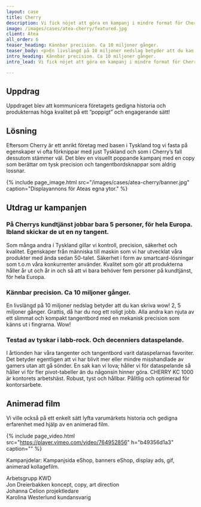 ```yaml
---
layout: case
title: Cherry
description: Vi fick nöjet att göra en kampanj i mindre format för Cherry, företaget som sedan 1973 (!) tillverkat högkvalitativa tangentbord.
image: /images/cases/atea-cherry/featured.jpg
client: Atea
all_order: 6
teaser_heading: Kännbar precision. Ca 10 miljoner gånger.
teaser_body: <p>En livslängd på 10 miljoner nedslag betyder att du kan skriva wow! 2, 5 miljoner gånger.</p>
intro_heading: Kännbar precision. Ca 10 miljoner gånger.
intro_lead: Vi fick nöjet att göra en kampanj i mindre format för Cherry, företaget som sedan 1973 (!) tillverkat högkvalitativa tangentbord. 

---
```


## Uppdrag

Uppdraget blev att kommunicera företagets gedigna historia och produkternas höga kvalitet på ett ”poppigt” och engagerande sätt!

## Lösning

Eftersom Cherry är ett anrikt företag med basen i Tyskland tog vi fasta på egenskaper vi ofta förknippar med just Tyskland och som i Cherry’s fall dessutom stämmer väl. Det blev en visuellt poppande kampanj med en copy som berättar om tysk precision och tangentbordsknappar som aldrig lossnar.  

{%
  include page_image.html
  src="/images/cases/atea-cherry/banner.jpg"
  caption="Displayannons för Ateas egna ytor."
%}

## Utdrag ur kampanjen 

### På Cherrys kundtjänst jobbar bara 5 personer, för hela Europa. Ibland skickar de ut en ny tangent.

Som många andra i Tyskland gillar vi kontroll, precision, säkerhet och kvalitet. Egenskaper från människa till maskin som vi har utvecklat våra produkter med ända sedan 50-talet. Säkerhet i form av smartcard-lösningar som t.o.m våra konkurrenter använder. Kvalitet som gör att produkterna håller år ut och år in och så att vi bara behöver fem personer på kundtjänst, för hela Europa.  

### Kännbar precision. Ca 10 miljoner gånger.

En livslängd på 10 miljoner nedslag betyder att du kan skriva wow! 2, 5 miljoner gånger. Grattis, då har du nog ett roligt jobb. Alla andra kan njuta av ett slimmat och kompakt tangentbord med en mekanisk precision som känns ut i fingrarna. Wow!

### Testad av tyskar i labb-rock. Och decenniers dataspelande.

I årtionden har våra tangenter och tangentbord varit dataspelarnas favoriter. Det betyder egentligen att vi har blivit mer eller mindre misshandlade av gamers utan att gå sönder. En sak kan vi lova; håller vi för dataspelande så håller vi för fler pivot-tabeller än du någonsin hinner göra. 
CHERRY KC 1000 är kontorets arbetshäst. Robust, tyst och hållbar. Pålitlig och optimerad för kontorsarbete.

## Animerad film

Vi ville också på ett enkelt sätt lyfta varumärkets historia och gedigna erfarenhet med hjälp av en animerad film.

{%
  include page_video.html
  src="https://player.vimeo.com/video/764952856"
  h="b49356d1a3"
  caption=""
%}

Kampanjdelar: Kampanjsida eShop, banners eShop, display ads, gif, animerad kollagefilm.

Arbetsgrupp KWD<br>
Jon Dreierbakken koncept, copy, art direction<br>
Johanna Celion projektledare<br>
Karolina Westerlund kundansvarig

